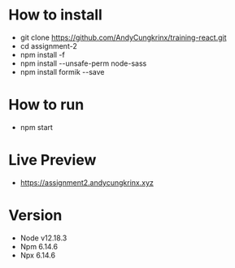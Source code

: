 # How to install
- git clone https://github.com/AndyCungkrinx/training-react.git
- cd assignment-2
- npm install -f
- npm install --unsafe-perm node-sass
- npm install formik --save

# How to run
- npm start

# Live Preview 
- https://assignment2.andycungkrinx.xyz

# Version
- Node v12.18.3
- Npm 6.14.6
- Npx 6.14.6
